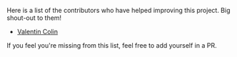 Here is a list of the contributors who have helped improving this project. Big shout-out to them!

- [Valentin Colin](https://github.com/ValentinColin)

If you feel you're missing from this list, feel free to add yourself in a PR.
